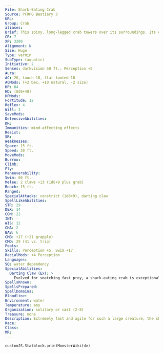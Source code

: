 ```yaml
---
File: Shark-Eating Crab
Source: PFRPG Bestiary 3
URL: 
Group: Crab
aliases: 
Brief: This spiny, long-legged crab towers over its surroundings. Its quick and powerful claws thrash wildly, eager for prey.
CR: 7
XP: 3200
Alignment: N
Size: Huge
Type: vermin
SubType: (aquatic)
Initiative: 2
Senses: darkvision 60 ft.; Perception +5
Aura: 
AC: 20, touch 10, flat-footed 18
ACMods: (+2 Dex, +10 natural, -2 size)
HP: 84
HD: (8d8+48)
HPMods: 
Fortitude: 12
Reflex: 4
Will: 3
SaveMods: 
DefensiveAbilities: 
DR: 
Immunities: mind-affecting effects
Resist: 
SR: 
Weaknesses: 
Space: 15 ft.
Speed: 30 ft.
MoveMods: 
Burrow: 
Climb: 
Fly: 
Maneuverability: 
Swim: 60 ft.
Melee: 2 claws +13 (1d8+9 plus grab)
Reach: 15 ft.
Ranged: 
SpecialAttacks: constrict (1d8+9), darting claw
SpellLikeAbilities: 
STR: 29
DEX: 14
CON: 22
INT: -
WIS: 12
CHA: 2
BAB: 6
CMB: +17 (+21 grapple)
CMD: 29 (41 vs. trip)
Feats: 
Skills: Perception +5, Swim +17
RacialMods: +4 Perception
Languages: 
SQ: water dependency
SpecialAbilities:
  Darting Claw (Ex): >
    Evolved for snatching fast prey, a shark-eating crab is exceptionally quick with its claws. When making a full attack, if a shark-eating crab misses with both of its claw attacks, it can make an additional claw attack at a -2 penalty against any creature within its reach.
SpellsKnown: 
SpellsPrepared: 
SpellDomains: 
Bloodline: 
Environment: water
Temperature: any
Organization: solitary or cast (2-8)
Treasure: none
Description: Extremely fast and agile for such a large creature, the shark-eating crab preys on predators of the sea. Not limiting its consumption to just sharks, these crabs feed on fast-moving fish like barracudas and tuna, and even mollusks like giant squid. Their hunting skills have evolved over the ages to track the movements of fast creatures swimming above them as the crabs blend into their surroundings.  The typical shark-eating crab stands 16 feet tall and weighs just over 4,000 pounds.
Race: 
Class: 
MR: 
---
```

```dataviewjs
customJS.Statblock.printMonsterWiki(dv)
```
